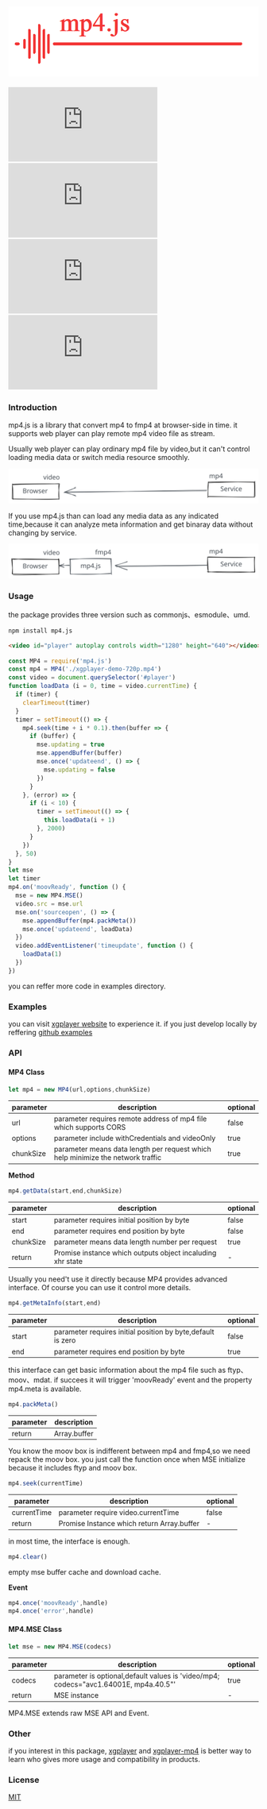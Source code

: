 <p align="center">

![](./examples/logo.png)
---
![NPM](https://img.shields.io/npm/l/mp4.js)
![npm](https://img.shields.io/npm/v/mp4.js)
![npm bundle size](https://img.shields.io/bundlephobia/minzip/mp4.js)
![npm](https://img.shields.io/npm/dm/mp4.js)

</p>

### Introduction

mp4.js is a library that convert mp4 to fmp4 at browser-side in time. it supports web player can play remote mp4 video file as stream.

Usually web player can play ordinary mp4 file by video,but it can't control loading media data or switch media resource smoothly.

![](./imgs/mp4.svg)

If you use mp4.js than can load any media data as any indicated time,because it can analyze meta information and get binaray data without changing by service.

![](./imgs/fmp4.svg)


### Usage

the package provides three version such as commonjs、esmodule、umd.

```node
npm install mp4.js
```

```html
<video id="player" autoplay controls width="1280" height="640"></video>
```

```js
const MP4 = require('mp4.js')
const mp4 = MP4('./xgplayer-demo-720p.mp4')
const video = document.querySelector('#player')
function loadData (i = 0, time = video.currentTime) {
  if (timer) {
    clearTimeout(timer)
  }
  timer = setTimeout(() => {
    mp4.seek(time + i * 0.1).then(buffer => {
      if (buffer) {
        mse.updating = true
        mse.appendBuffer(buffer)
        mse.once('updateend', () => {
          mse.updating = false
        })
      }
    }, (error) => {
      if (i < 10) {
        timer = setTimeout(() => {
          this.loadData(i + 1)
        }, 2000)
      }
    })
  }, 50)
}
let mse
let timer
mp4.on('moovReady', function () {
  mse = new MP4.MSE()
  video.src = mse.url
  mse.on('sourceopen', () => {
    mse.appendBuffer(mp4.packMeta())
    mse.once('updateend', loadData)
  })
  video.addEventListener('timeupdate', function () {
    loadData(1)
  })
})
```

you can reffer more code in examples directory.

### Examples

you can visit [xgplayer website](https://v2.h5player.bytedance.com/examples/) to experience it. if you just develop locally by reffering [github examples](https://github.com/bytedance/mp4.js/examples/)


### API

#### MP4 Class

```js
let mp4 = new MP4(url,options,chunkSize)
```

| parameter  | description   |  optional  |
| ------- | ---------------- |   ------- |
| url    | parameter requires remote address of mp4 file which supports CORS | false  |
| options | parameter include withCredentials and videoOnly | true |
| chunkSize | parameter means data length per request which help minimize the network traffic | true |



**Method**

```js
mp4.getData(start,end,chunkSize)
```

| parameter | description | optional |
| --------- | ----------- | -------- |
| start     | parameter requires initial position by byte  |  false  |
| end | parameter requires end position by byte | false|
| chunkSize | parameter means data length number per request | true |
| return | Promise instance which outputs object incaluding xhr state | - |


Usually you need't use it directly because MP4 provides advanced interface. Of course you can use it control more details.

```js
mp4.getMetaInfo(start,end)
```

| parameter | description | optional |
| --------- | ----------- | -------- |
|   start   | parameter requires initial position by byte,default is zero      |  false   |
|   end     | parameter requires end position by byte        |    true      |


this interface can get basic information about the mp4 file such as ftyp、moov、mdat. if succees it will trigger 'moovReady' event and the property mp4.meta is available.

```js
mp4.packMeta()
```
| parameter | description |
| --------- | ----------- |
| return    | Array.buffer |

You know the moov box is indifferent between mp4 and fmp4,so we need repack the moov box. you just call the function once when MSE initialize because it includes ftyp and moov box.


```js
mp4.seek(currentTime)
```

| parameter | description | optional |
| --------- | ----------- | -------- |
|currentTime| parameter require video.currentTime         |  false   |
| return    | Promise Instance which return Array.buffer              |    -     |

in most time, the interface is enough.

```js
mp4.clear()
```

empty mse buffer cache and download cache.

**Event**

```js
mp4.once('moovReady',handle)
mp4.once('error',handle)
```

#### MP4.MSE Class

```js
let mse = new MP4.MSE(codecs)
```
| parameter | description | optional |
| --------- | ----------- | -------- |
| codecs    |parameter is optional,default values is 'video/mp4; codecs="avc1.64001E, mp4a.40.5"'               |    true  |
|  return   |   MSE instance          |    -      |


MP4.MSE extends raw MSE API and Event.

### Other

if you interest in this package, [xgplayer](https://www.npmjs.com/package/xgplayer) and [xgplayer-mp4](https://www.npmjs.com/package/xgplayer-mp4) is better way to learn who gives more usage and compatibility in products.

### License

[MIT](https://opensource.org/licenses/MIT)

